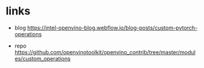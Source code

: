 # links

- blog 
https://intel-openvino-blog.webflow.io/blog-posts/custom-pytorch-operations

- repo
https://github.com/openvinotoolkit/openvino_contrib/tree/master/modules/custom_operations

